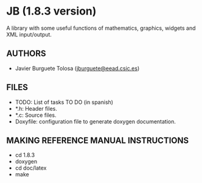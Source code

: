 JB (1.8.3 version)
==================

A library with some useful functions of mathematics, graphics, widgets and XML
input/output.

AUTHORS
-------

* Javier Burguete Tolosa (jburguete@eead.csic.es)

FILES
-----

* TODO: List of tasks TO DO (in spanish)
* *.h: Header files.
* *.c: Source files.
* Doxyfile: configuration file to generate doxygen documentation.

MAKING REFERENCE MANUAL INSTRUCTIONS
------------------------------------

* cd 1.8.3
* doxygen
* cd doc/latex
* make
